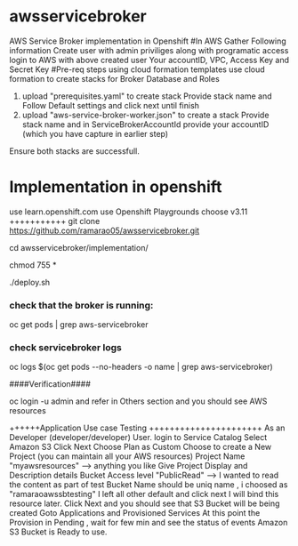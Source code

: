 # awsservicebroker
AWS Service Broker implementation in Openshift
#In AWS Gather Following information
Create user with admin priviliges along with programatic access
login to AWS with above created user
Your accountID, VPC,  Access Key and Secret Key
#Pre-req steps using cloud formation templates
use cloud formation to create stacks for Broker Database and Roles
1. upload "prerequisites.yaml" to create stack
   Provide stack name and Follow Default settings and click next until finish
2. upload "aws-service-broker-worker.json" to create a stack
   Provide stack name and in ServiceBrokerAccountId provide your accountID (which you have capture in earlier step)

Ensure both stacks are successfull.

# Implementation in openshift
use learn.openshift.com
use Openshift Playgrounds
choose v3.11
+++++++++++
git clone https://github.com/ramarao05/awsservicebroker.git

cd awsservicebroker/implementation/

chmod 755 *

./deploy.sh


### check that the broker is running:
oc get pods | grep aws-servicebroker

### check servicebroker logs
oc logs $(oc get pods --no-headers -o name | grep aws-servicebroker)

####Verification####

oc login -u admin
and refer in Others section and you should see AWS resources



++++++Application Use case Testing ++++++++++++++++++++++
As an Developer (developer/developer) User. 
login to Service Catalog
Select Amazon S3
Click Next
Choose Plan as Custom
Choose to create a New Project (you can maintain all your AWS resources)
Project Name "myawsresources"  --> anything you like
Give Project Display and Description details
Bucket Access level "PublicRead"  --> I wanted to read the content as part of test
Bucket Name should be uniq name , i choosed as "ramaraoawssbtesting"
I left all other default and click next
I will bind this resource later.
Click Next and you should see that S3 Bucket will be being created 
Goto Applications and Provisioned Services
At this point the Provision in Pending , wait for few min and see the status of events 
Amazon S3 Bucket is Ready to use.

